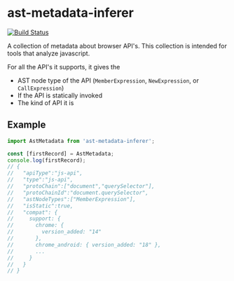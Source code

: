 ast-metadata-inferer
======================
[![Build Status](https://travis-ci.org/amilajack/ast-metadata-inferer.svg?branch=master&maxAge=2592)](https://travis-ci.org/amilajack/ast-metadata-inferer)

A collection of metadata about browser API's. This collection is intended for tools that analyze javascript.

For all the API's it supports, it gives the
* AST node type of the API (`MemberExpression`, `NewExpression`, or `CallExpression`)
* If the API is statically invoked
* The kind of API it is

## Example
```js
import AstMetadata from 'ast-metadata-inferer';

const [firstRecord] = AstMetadata;
console.log(firstRecord);
// {
//   "apiType":"js-api",
//   "type":"js-api",
//   "protoChain":["document","querySelector"],
//   "protoChainId":"document.querySelector",
//   "astNodeTypes":["MemberExpression"],
//   "isStatic":true,
//   "compat": {
//     support: {
//       chrome: {
//         version_added: "14"
//       },
//       chrome_android: { version_added: "18" },
//       ...
//     }
//   }
// }
```
